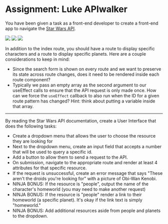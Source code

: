 <h1>Assignment: Luke APIwalker</h1>

<p>You have been given a task as a front-end developer to create a front-end app to navigate the <a href="https://swapi.dev/">Star Wars API</a>.</p>

<img src="https://github.com/alirabah93/Coding-Dojo/blob/master/MERN/react/luke_api_walker/screenshots/pic1.jpg"/>
<img src="https://github.com/alirabah93/Coding-Dojo/blob/master/MERN/react/luke_api_walker/screenshots/pic2.jpg"/>
<img src="https://github.com/alirabah93/Coding-Dojo/blob/master/MERN/react/luke_api_walker/screenshots/pic3.jpg"/>

<p>In addition to the index route, you should have a route to display specific characters and a route to display specific planets. Here are a couple considerations to keep in mind:</p>
<ul>
    <li>Since the search form is shown on every route and we want to preserve its state across route changes, does it need to be rendered inside each route component?</li>
    <li>Typically we pass an empty array as the second argument to our useEffect calls to ensure that the API request is only made once. How can we force the <code>useEffect</code> callback to also run when the ID for a given route pattern has changed? Hint: think about putting a variable inside that array.</li>
</ul>

<hr/>

<p>By reading the Star Wars API documentation, create a User Interface that does the following tasks:</p>
<ul>
    <li>Create a dropdown menu that allows the user to choose the resource they are looking for</li>
    <li>Next to the dropdown menu, create an input field that accepts a number that will be used to query a specific id.</li>
    <li>Add a button to allow them to send a request to the API.</li>
    <li>On submission, navigate to the appropriate route and render at least 4 attributes for that specific resource.</li>
    <li>If the request is unsuccessful, create an error message that says "These aren't the droids you're looking for" with a picture of Obi-Wan Kenobi.</li>
    <li>NINJA BONUS: If the resource is "people", output the name of the character's homeworld (you may need to make another request)</li>
    <li>NINJA BONUS: If the resource is "people" render a link to their homeworld (a specific planet). It's okay if the link text is simply "homeworld."</li>
    <li>NINJA BONUS: Add additional resources aside from people and planets to the dropdown.</li>
</ul>


